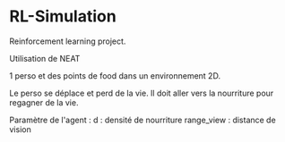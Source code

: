 # RL-Simulation

Reinforcement learning project.

Utilisation de NEAT

1 perso et des points de food dans un environnement 2D.

Le perso se déplace et perd de la vie.
Il doit aller vers la nourriture pour regagner de la vie.

Paramètre de l'agent :
d : densité de nourriture
range_view : distance de vision


